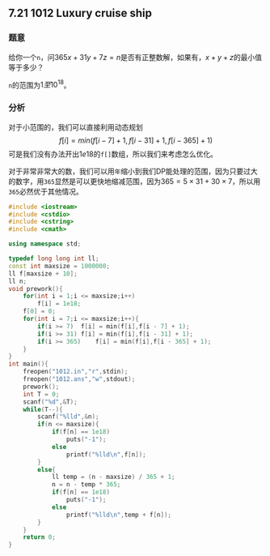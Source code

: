 ## 7.21 1012 Luxury cruise ship

### 题意

给你一个`n`，问$365x + 31y + 7z = n$是否有正整数解，如果有，$x + y + z$的最小值等于多少？

`n`的范围为$1至10^{18}$。

### 分析

对于小范围的，我们可以直接利用动态规划
$$
f[i] = min(f[i - 7] + 1,f[i - 31] + 1,f[i - 365] + 1)
$$
可是我们没有办法开出$1e18$的`f[]`数组，所以我们来考虑怎么优化。

对于非常非常大的数，我们可以用`年`缩小到我们DP能处理的范围，因为只要过大的数字，用`365`显然是可以更快地缩减范围，因为$365=5×31+30×7$，所以用`365`必然优于其他情况。

```C++
#include <iostream>
#include <cstdio>
#include <cstring>
#include <cmath>

using namespace std;

typedef long long int ll;
const int maxsize = 1000000;
ll f[maxsize + 10];
ll n;
void prework(){
	for(int i = 1;i <= maxsize;i++)
		f[i] = 1e18;
	f[0] = 0;
	for(int i = 7;i <= maxsize;i++){
		if(i >= 7)	f[i] = min(f[i],f[i - 7] + 1);
		if(i >= 31)	f[i] = min(f[i],f[i - 31] + 1);
		if(i >= 365)	f[i] = min(f[i],f[i - 365] + 1);
	}
}
int main(){
	freopen("1012.in","r",stdin);
	freopen("1012.ans","w",stdout);
	prework();
	int T = 0;
	scanf("%d",&T);
	while(T--){
		scanf("%lld",&n);
		if(n <= maxsize){
			if(f[n] == 1e18)
				puts("-1");
			else		
				printf("%lld\n",f[n]);
		}
		else{
			ll temp = (n - maxsize) / 365 + 1;
			n = n - temp * 365;
			if(f[n] == 1e18)
				puts("-1");
			else
				printf("%lld\n",temp + f[n]);
		}
	}
	return 0;
}
```

